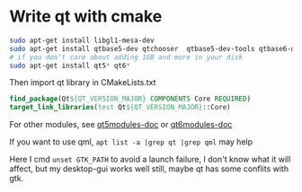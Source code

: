 # Write qt with cmake

```bash
sudo apt-get install libgl1-mesa-dev
sudo apt-get install qtbase5-dev qtchooser  qtbase5-dev-tools qtbase6-dev
# if you don't care about adding 1GB and more in your disk
sudo apt-get install qt5* qt6*
```

Then import qt library in CMakeLists.txt 
```cmake
find_package(Qt${QT_VERSION_MAJOR} COMPONENTS Core REQUIRED)
target_link_libraries(test Qt${QT_VERSION_MAJOR}::Core)
```

For other modules, see [qt5modules-doc](https://doc.qt.io/qt-5/qtmodules.html) or [qt6modules-doc](https://doc.qt.io/qt-6/qtmodules.html)

If you want to use qml, `apt list -a |grep qt |grep qml` may help

Here I cmd `unset GTK_PATH` to avoid a launch failure, I don't know what it will affect, but my desktop-gui works well still, maybe qt has some conflits with gtk.
